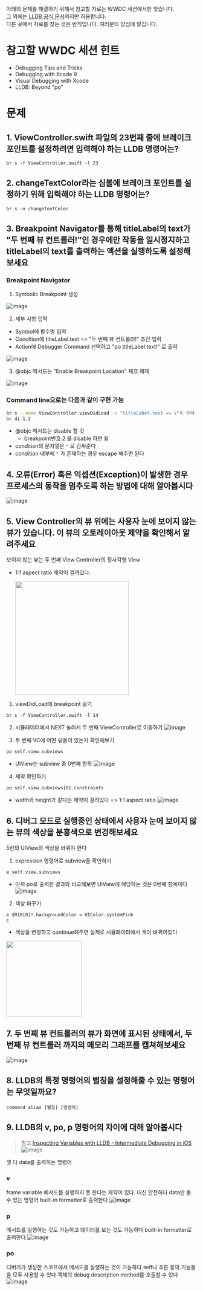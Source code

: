아래의 문제를 해결하기 위해서 참고할 자료는 WWDC 세션에서만 찾습니다.   
그 외에는 [LLDB 공식 문서](https://lldb.llvm.org/)까지만 허용합니다.  
다른 곳에서 자료를 찾는 것은 반칙입니다. 여러분의 양심에 맡깁니다.

# 참고할 WWDC 세션 힌트

* Debugging Tips and Tricks
* Debugging with Xcode 9
* Visual Debugging with Xcode
* LLDB: Beyond "po"

# 문제

## 1. ViewController.swift 파일의 23번째 줄에 브레이크 포인트를 설정하려면 입력해야 하는 LLDB 명령어는?

```shell=
br s -f ViewController.swift -l 23
```

## 2. changeTextColor라는 심볼에 브레이크 포인트를 설정하기 위해 입력해야 하는 LLDB 명령어는?
```shell=
br s -n changeTextColor
```

## 3. Breakpoint Navigator를 통해 titleLabel의 text가 "두 번째 뷰 컨트롤러!"인 경우에만 작동을 일시정지하고 titleLabel의 text를 출력하는 액션을 실행하도록 설정해보세요

### Breakpoint Navigator

1. Symbolic Breakpoint 생성

![image](https://user-images.githubusercontent.com/52592748/129888996-caa8ff54-e8c5-4a46-a5e4-8d4ddc8700a9.png)


2. 세부 사항 입력
  - Symbol에 함수명 입력
  - Condition에 titleLabel.text == "두 번째 뷰 컨트롤러!" 조건 입력
  - Action에 Debugger Command 선택하고 "po titleLabel.text!" 로 출력

![image](https://user-images.githubusercontent.com/52592748/129889021-e4e9e829-0da3-4a47-b200-c6cf83e2e391.png)


3. @objc 메서드는 "Enable Breakpoint Location" 체크 해제

![image](https://user-images.githubusercontent.com/52592748/129889033-e3a5ccbf-f89b-4b89-af18-24f70733fe42.png)

### Command line으로는 다음과 같이 구현 가능

```bash
br s --name ViewController.viewDidLoad -c "titleLabel.text == \"두 번째 뷰 컨트롤러!\"" -C "po titleLabel.text!"
br di 1.2
```

- @objc 메서드는 disable 할 것
    - breakpoint번호.2 를 disable 하면 됨
- condition의 문자열은 `"` 로 감싸준다
- condition 내부에 `"` 가 존재하는 경우 escape 해주면 된다



## 4. 오류(Error) 혹은 익셉션(Exception)이 발생한 경우 프로세스의 동작을 멈추도록 하는 방법에 대해 알아봅시다

![image](https://user-images.githubusercontent.com/52592748/129889058-66f41d75-ceb5-4c81-81b8-9a4c0e03b2a1.png)

## 5. View Controller의 뷰 위에는 사용자 눈에 보이지 않는 뷰가 있습니다. 이 뷰의 오토레이아웃 제약을 확인해서 알려주세요

보이지 않는 뷰는 두 번째 View Controller의 정사각형 View
- 1:1 aspect ratio 제약이 걸려있다.

  <img src="https://user-images.githubusercontent.com/52592748/129889119-001b6a2f-7d7f-498f-8816-686d4f52690f.png" width="300"/><br>

1. viewDidLoad에 breakpoint 걸기

```shell=
br s -f ViewController.swift -l 14
```

2. 시뮬레이터에서 NEXT 눌러서 두 번째 ViewController로 이동하기
![image](https://user-images.githubusercontent.com/52592748/129889207-e34200c6-ae70-4cc0-be81-53d0ee546964.png)


3. 두 번째 VC에 어떤 뷰들이 있는지 확인해보기
```shell=
po self.view.subviews
```
- UIView는 subview 중 0번째 항목
![image](https://user-images.githubusercontent.com/52592748/129889189-8be419c6-e505-487b-b24a-5cc2c0db4499.png)

4. 제약 확인하기
```shell=
po self.view.subviews[0].constraints
```
- width와 height가 같다는 제약이 걸려있다 => 1:1 aspect ratio
![image](https://user-images.githubusercontent.com/52592748/129889239-9de9913a-e68c-460e-bb41-6b424e484261.png)


## 6. 디버그 모드로 실행중인 상태에서 사용자 눈에 보이지 않는 뷰의 색상을 분홍색으로 변겅해보세요

5번의 UIView의 색상을 바꿔야 한다

1. expression 명령어로 subview들 확인하기
```shell=
e self.view.subviews
```
- 아까 po로 출력한 결과와 비교해보면 UIView에 해당하는 것은 0번째 항목이다
![image](https://user-images.githubusercontent.com/52592748/129889256-1804e461-8027-4ac2-a099-51336489b2de.png)

2. 색상 바꾸기
```shell=
e $R18[0]!.backgroundColor = UIColor.systemPink
c
```
- 색상을 변경하고 continue해주면 실제로 시뮬레이터에서 색이 바뀌어있다
<img src="https://user-images.githubusercontent.com/52592748/129889300-c1f70774-3941-4809-bf2c-16c95e22b2d3.png" width="200"/>


## 7. 두 번째 뷰 컨트롤러의 뷰가 화면에 표시된 상태에서, 두 번째 뷰 컨트롤러 까지의 메모리 그래프를 캡쳐해보세요

![image](https://user-images.githubusercontent.com/52592748/129889347-708a9b4c-22e5-4a0d-b808-b385b9e13fd7.png)

## 8. LLDB의 특정 명령어의 별칭을 설정해줄 수 있는 명령어는 무엇일까요?

```shell=
command alias [별칭] [명령어]
```

## 9. LLDB의 v, po, p 명령어의 차이에 대해 알아봅시다
> 참고
> [Inspecting Variables with LLDB - Intermediate Debugging in iOS](https://www.youtube.com/watch?v=WwBUcof0lKw)
![image](https://user-images.githubusercontent.com/52592748/129889414-008222e0-a98f-4768-a832-2c30ab60c139.png)

셋 다 data를 출력하는 명령어

### v
frame variable
메서드를 실행하지 못 한다는 제약이 있다. 대신 안전하다
data만 볼 수 있는 명령어
built-in formatter로 출력한다
![image](https://user-images.githubusercontent.com/52592748/129889581-7f244ce6-9e30-47d2-a53f-f72844546cb7.png)

### p
메서드를 실행하는 것도 가능하고 데이터를 보는 것도 가능하다
built-in formatter로 출력한다
![image](https://user-images.githubusercontent.com/52592748/129889619-751550d2-8ad7-40d1-b4a1-f8f8669ef106.png)

### po
디버거가 생성한 스코프에서 메서드를 실행하는 것이 가능하다
self나 추론 등의 기능들을 모두 사용할 수 있다
객체의 debug description method를 호출할 수 있다
![image](https://user-images.githubusercontent.com/52592748/129889636-9200e371-e36c-43fd-b90b-3e858025f9a7.png)





